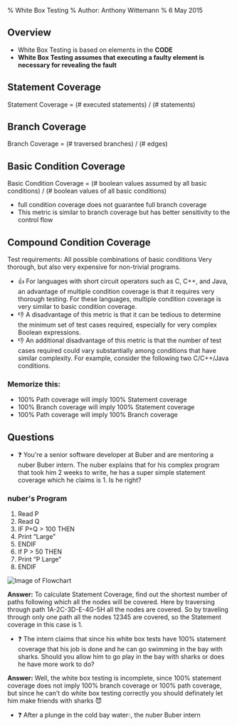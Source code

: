 % White Box Testing
% Author: Anthony Wittemann
% 6 May 2015

## Overview
- White Box Testing is based on elements in the **CODE**
- **White Box Testing assumes that executing a faulty element is necessary for revealing the fault**



## Statement Coverage
Statement Coverage = (# executed statements) / (# statements)


## Branch Coverage
Branch Coverage = (# traversed branches) / (# edges)


## Basic Condition Coverage
Basic Condition Coverage = (# boolean values assumed by all basic conditions) / (# boolean values of all basic conditions)
- full condition coverage does not guarantee full branch coverage
- This metric is similar to branch coverage but has better sensitivity to the control flow


## Compound Condition Coverage
Test requirements: All possible combinations of basic conditions
Very thorough, but also very expensive for non-trivial programs.
- :+1: For languages with short circuit operators such as C, C++, and Java, an advantage of multiple condition coverage is that it requires very thorough testing. For these languages, multiple condition coverage is very similar to basic condition coverage.
- :-1: A disadvantage of this metric is that it can be tedious to determine the minimum set of test cases required, especially for very complex Boolean expressions.
- :-1: An additional disadvantage of this metric is that the number of test cases required could vary substantially among conditions that have similar complexity. For example, consider the following two C/C++/Java conditions.


### Memorize this:
- 100% Path coverage will imply 100% Statement coverage
- 100% Branch coverage will imply 100% Statement coverage
- 100% Path coverage will imply 100% Branch coverage


## Questions
- :question: You're a senior software developer at Buber and are mentoring a nuber Buber intern. The nuber explains that for his complex program that took him 2 weeks to write, he has a super simple statement coverage which he claims is 1. Is he right?

### nuber's Program
1. Read P 
2. Read Q 
3. IF P+Q > 100 THEN 
4. Print “Large” 
5. ENDIF 
6. If P > 50 THEN 
7. Print “P Large” 
8. ENDIF

![Image of Flowchart](https://07871e11-a-62cb3a1a-s-sites.googlegroups.com/site/swtestingconcepts/home/test-design-techniques/for-white-box/statement-branch-and-path-coverage/coverage.png?attachauth=ANoY7cqyyxk7aKq7Aef_wn0PIYBnu-zq7op9KjZbf6muaEUIF2jRETZ485N1ctKQbq16h-4nhNLkpTClgRE-mdvYDaJFSY-x2YgGoul33OlHToHd_3eCnFIoeDbcl2n1n6DZyCVwHGw3iCVuA7kSd1P3S5O-pP1x-Gr6YO-RfZFuPMOeYt70AIYEpvByIk5gtjWYd_gQwY8QH6npmThLPBKe7WB7nokpbAwqMHQ-EHlEkMKP_wp6MBsdIJTTzX8XFmYtpmujGXeXqQe4Y3xIS9N1ZR4b_rhs88ANCp7COVPS7OX_k-zAlFBlFLCmkISnxqEn5UkORXHrFU0OWwXzPmT5S9SiL2HSYA%3D%3D&attredirects=0)

**Answer:** To calculate Statement Coverage, find out the shortest number of paths following 
which all the nodes will be covered. Here by traversing through path 1A-2C-3D-E-4G-5H all 
the nodes are covered. So by traveling through only one path all the nodes 12345 are covered, 
so the Statement coverage in this case is 1.

- :question:  The intern claims that since his white box tests have 100% statement coverage that his job is done and he can go swimming in the bay with sharks. Should you allow him to go play in the bay with sharks or does he have more work to do? 


**Answer:** Well, the white box testing is incomplete, since 100% statement coverage does not imply 100% branch coverage or 100% path coverage, but since he can't do white box testing correctly you should definately let him make friends with sharks :smiling_imp:

- :question: After a plunge in the cold bay water:droplet:, the nuber Buber intern

